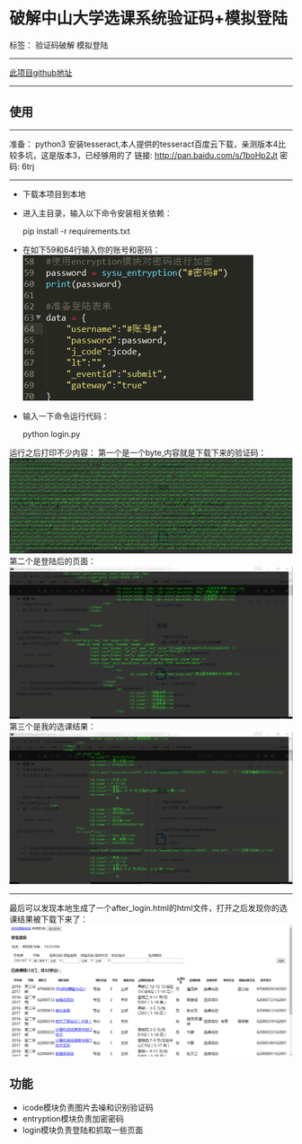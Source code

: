 # 破解中山大学选课系统验证码+模拟登陆

标签： 验证码破解 模拟登陆

----------

[此项目github地址][1]

----------
## 使用 ##


----------


准备：
python3
安装tesseract,本人提供的tesseract百度云下载，亲测版本4比较多坑，这是版本3，已经够用的了
链接: http://pan.baidu.com/s/1boHp2Jt 密码: 6trj

----------

 - 下载本项目到本地
 - 进入主目录，输入以下命令安装相关依赖：
 

    pip install -r requirements.txt

 - 在如下59和64行输入你的账号和密码：
![输入账号密码][2]

 - 输入一下命令运行代码：

    python login.py

运行之后打印不少内容：
第一个是一个byte,内容就是下载下来的验证码：
![验证码][3]
第二个是登陆后的页面：
![登陆之后][4]
第三个是我的选课结果：
![选课结果][5]


----------

最后可以发现本地生成了一个after_login.html的html文件，打开之后发现你的选课结果被下载下来了：
![选课结果][6]
## 功能 ##

 - icode模块负责图片去噪和识别验证码
 - entryption模块负责加密密码
 - login模块负责登陆和抓取一些页面


  [1]: https://github.com/15331094/sysu_login
  [2]: https://github.com/15331094/sysu_login/blob/master/screenshots/input.png?raw=true
  [3]: https://github.com/15331094/sysu_login/blob/master/screenshots/icode.png?raw=true
  [4]: https://github.com/15331094/sysu_login/blob/master/screenshots/after_login.png?raw=true
  [5]: https://github.com/15331094/sysu_login/blob/master/screenshots/my_lesson.png?raw=true
  [6]: https://github.com/15331094/sysu_login/blob/master/screenshots/lession.png?raw=true
